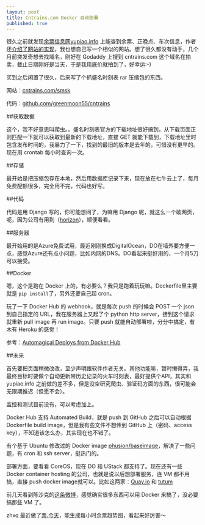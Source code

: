 ```yaml
---
layout: post
title: Cntrains.com Docker 自动部署
published: true
---
```


很久之前就发现[余票信息网yupiao.info](http://yupiao.info) 上能查到余票、正晚点、车次信息，作者还[介绍了网站的实现](http://scatwang.com/index.php/2013/07/%E4%BD%99%E7%A5%A8%E5%92%8C%E9%93%81%E8%B7%AF%E5%9C%B0%E5%9B%BE%E7%9A%84%E9%82%A3%E7%82%B9%E4%BA%8B%E5%84%BF/)，我也想自己写一个相似的网站。想了很久都没有动手，几个月前突发奇想去找域名，刚好在 Godaddy 上搜到 cntrains.com 这个域名在拍卖，截止日期刚好是当天，于是我用底价就拍到了，好幸运:-)

买到之后闲置了很久，后来写了个抓盛名时刻表 rar 压缩包的东西。

网站：[cntrains.com/smsk](http://cntrains.com/smsk)

代码：[github.com/greenmoon55/cntrains](http://github.com/greenmoon55/cntrains)

##获取数据

这个，我不好意思叫爬虫。。盛名时刻表官方的下载地址很好搞到，从下载页面正则匹配一下就可以获取到最新的下载地址，直接 GET 就能下载到，下载地址里时包含发布时间的，我暴力了一下，找到的最旧的版本是去年的，可惜没有更早的。现在用 crontab 每小时查询一次。

##存储

最开始是把压缩包存在本地，然后用数据库记录下来，现在放在七牛云上了，每月免费配额很多，完全用不完，代码也好写。

##代码

代码是用 Django 写的，你可能想问了，为嘛用 Django 呢，就这么一个破网页，呃，因为公司有用到（[horizon](https://github.com/openstack/horizon/)），顺便看看。

##服务器

最开始用的是Azure免费试用，最近刚刚换成DigitalOcean，DO在墙外要方便一点，感觉Azure还有点小问题，比如内网的DNS。DO看起来挺好用的，一个月5刀可以接受。

##Docker

嗯，这个是跑在 Docker 上的，有必要么？我只是跑着玩玩嘛。Dockerfile里主要就是 ``pip install``了，另外还要自己起 cron。

玩了一下 Docker Hub 的 webhook，就是每次 push 的时候会 POST 一个 json 到自己指定的 URL，我在服务器上又起了个 python http server，接到这个请求就重新 pull image 再 run image。只要 push 就能自动部署啦，分分中搞定，有木有 Heroku 的感觉！

参考：[Automagical Deploys from Docker Hub](http://nathanleclaire.com/blog/2014/08/17/automagical-deploys-from-docker-hub/)

##未来

首先要把页面稍微改改，至少声明跟软件作者无关。其他功能嘛，暂时懒得弄，我最终目标时要做个自动更新带历史记录的火车时刻表，最好提供个API，其实和 yupiao.info 之前做的差不多，但是没空研究爬虫、验证码方面的东西，很可能会无限期推迟（但愿不会）。

监控和测试目前没有，可以考虑加上。

Docker Hub 支持 Automated Build，就是 push 到 GitHub 之后可以自动根据 Dockerfile build image，但是我有些文件不想传到 GitHub 上（密码、access key），不知道该怎么办，其实现在也不错了。

有个基于 Ubuntu 修改过的 Docker image [phusion/baseimage](https://registry.hub.docker.com/u/phusion/baseimage/)，解决了一些问题，有 cron 和 ssh server，挺热门的。

部署方面，要看看 CoreOS，现在 DO 和 UStack 都支持了。现在还有一些 Docker container hosting 的公司，也就是说以后想部署服务，连 VM 都不用搞，直接 push docker image就可以。比如这两家：[Quay.io](http://quay.io) 和 [tutum](https://www.tutum.co)

前几天看到陈沙克的[这条微博](http://weibo.com/1748606363/Bn9xq1zKh)，感觉确实很多东西可以用 Docker 来搞了，没必要搞那些 VM 了。

zhxq 最近做了[票.今天](http://piao.today)，能生成每小时余票趋势图，看起来好厉害～
